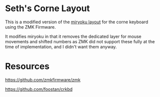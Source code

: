 # Seth's Corne Layout

This is a modified version of the <a href="https://github.com/manna-harbour/qmk_firmware/blob/miryoku/users/manna-harbour_miryoku/miryoku.org">miryoku layout</a> for the corne keyboard using the ZMK Firmware.

It modifies miryoku in that it removes the dedicated layer for mouse movements and shifted numbers as ZMK did not support these fully at the time of implementation, and I didn't want them anyway.

# Resources

https://github.com/zmkfirmware/zmk

https://github.com/foostan/crkbd
